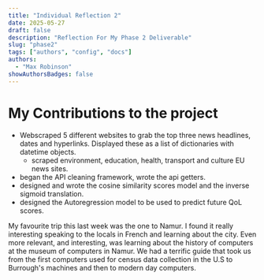 ```yaml
---
title: "Individual Reflection 2"
date: 2025-05-27
draft: false
description: "Reflection For My Phase 2 Deliverable"
slug: "phase2"
tags: ["authors", "config", "docs"]
authors:
  - "Max Robinson"
showAuthorsBadges: false
---
```


# My Contributions to the project

- Webscraped 5 different websites to grab the top three news headlines, dates and hyperlinks. Displayed these as a list of dictionaries with datetime objects.
  - scraped environment, education, health, transport and culture EU news sites.
- began the API cleaning framework, wrote the api getters.
- designed and wrote the cosine similarity scores model and the inverse sigmoid translation.
- designed the Autoregression model to be used to predict future QoL scores.

My favourite trip this last week was the one to Namur. I found it really interesting speaking to the locals in French and learning about the city. Even more relevant, and interesting, was learning about the history of computers at the museum of computers in Namur. We had a terrific guide that took us from the first computers used for census data collection in the U.S to Burrough's machines and then to modern day computers.
